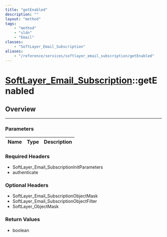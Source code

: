 ```yaml
---
title: "getEnabled"
description: ""
layout: "method"
tags:
    - "method"
    - "sldn"
    - "Email"
classes:
    - "SoftLayer_Email_Subscription"
aliases:
    - "/reference/services/softlayer_email_subscription/getEnabled"
---
```

# [SoftLayer_Email_Subscription](/reference/services/SoftLayer_Email_Subscription)::getEnabled





## Overview 


-----

### Parameters 
|Name | Type | Description |
| --- | --- | --- |


### Required Headers
* SoftLayer_Email_SubscriptionInitParameters
* authenticate


### Optional Headers
* SoftLayer_Email_SubscriptionObjectMask
* SoftLayer_Email_SubscriptionObjectFilter
* SoftLayer_ObjectMask

### Return Values
* boolean




